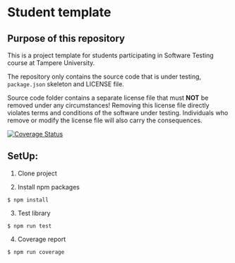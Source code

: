# Student template

## Purpose of this repository

This is a project template for students participating in Software Testing course
at Tampere University.

The repository only contains the source code that is under testing, `package.json` skeleton
and LICENSE file.

Source code folder contains a separate license file that must **NOT** be removed under any circumstances!
Removing this license file directly violates terms and conditions of the software under testing.
Individuals who remove or modify the license file will also carry the consequences.

[![Coverage Status](https://coveralls.io/repos/github/yinkagold/testGroup/badge.svg?branch=yinka)](https://coveralls.io/repos/github/yinkagold/testGroup?branch=yinka)

## SetUp:

1. Clone project

2. Install npm packages

```
$ npm install
```

3. Test library

```
$ npm run test
```

4. Coverage report

```
$ npm run coverage
```
